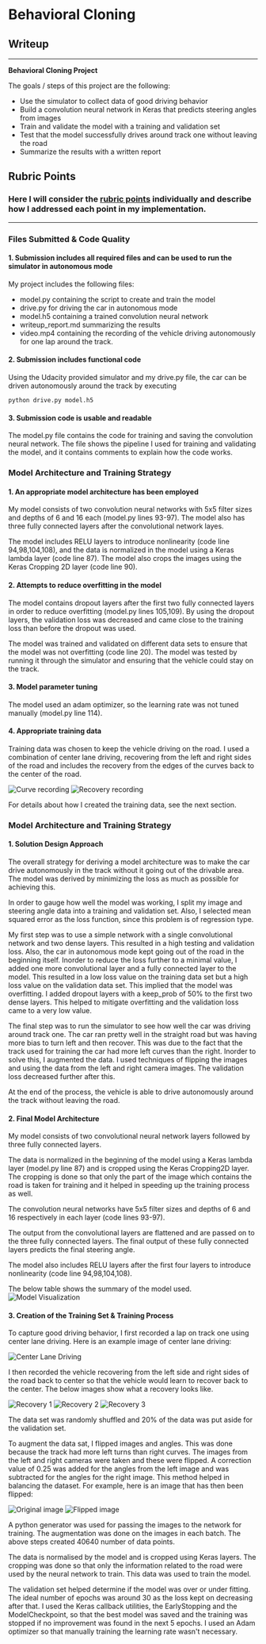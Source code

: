 # **Behavioral Cloning** 

## Writeup

---

**Behavioral Cloning Project**

The goals / steps of this project are the following:
* Use the simulator to collect data of good driving behavior
* Build a convolution neural network in Keras that predicts steering angles from images
* Train and validate the model with a training and validation set
* Test that the model successfully drives around track one without leaving the road
* Summarize the results with a written report

## Rubric Points
### Here I will consider the [rubric points](https://review.udacity.com/#!/rubrics/432/view) individually and describe how I addressed each point in my implementation.  

---
### Files Submitted & Code Quality

#### 1. Submission includes all required files and can be used to run the simulator in autonomous mode

My project includes the following files:
* model.py containing the script to create and train the model
* drive.py for driving the car in autonomous mode
* model.h5 containing a trained convolution neural network 
* writeup_report.md summarizing the results
* video.mp4 containing the recording of the vehicle driving autonomously for one lap around the track.

#### 2. Submission includes functional code
Using the Udacity provided simulator and my drive.py file, the car can be driven autonomously around the track by executing 
```
python drive.py model.h5
```

#### 3. Submission code is usable and readable

The model.py file contains the code for training and saving the convolution neural network. The file shows the pipeline I used for training and validating the model, and it contains comments to explain how the code works.

### Model Architecture and Training Strategy

#### 1. An appropriate model architecture has been employed

My model consists of two convolution neural networks with 5x5 filter sizes and depths of 6 and 16 each (model.py lines 93-97). The model also has three fully connected layers after the convolutional network layes.

The model includes RELU layers to introduce nonlinearity (code line 94,98,104,108), and the data is normalized in the model using a Keras lambda layer (code line 87). The model also crops the images using the Keras Cropping 2D layer (code line 90).

#### 2. Attempts to reduce overfitting in the model

The model contains dropout layers after the first two fully connected layers in order to reduce overfitting (model.py lines 105,109). By using the dropout layers, the validation loss was decreased and came close to the training loss than before the dropout was used.

The model was trained and validated on different data sets to ensure that the model was not overfitting (code line 20). The model was tested by running it through the simulator and ensuring that the vehicle could stay on the track.

#### 3. Model parameter tuning

The model used an adam optimizer, so the learning rate was not tuned manually (model.py line 114).

#### 4. Appropriate training data

Training data was chosen to keep the vehicle driving on the road. I used a combination of center lane driving, recovering from the left and right sides of the road and includes the recovery from the edges of the curves back to the center of the road. 

![Curve recording](./Images/Curve.jpg)
![Recovery recording](./Images/Recovery_from_sides.jpg)

For details about how I created the training data, see the next section. 

### Model Architecture and Training Strategy

#### 1. Solution Design Approach

The overall strategy for deriving a model architecture was to make the car drive autonomously in the track without it going out of the drivable area. The model was derived by minimizing the loss as much as possible for achieving this.

In order to gauge how well the model was working, I split my image and steering angle data into a training and validation set. Also, I selected mean squared error as the loss function, since this problem is of regression type.

My first step was to use a simple network with a single convolutional network and two dense layers. This resulted in a high testing and validation loss. Also, the car in autonomous mode kept going out of the road in the beginning itself. Inorder to reduce the loss further to a minimal value, I added one more convolutional layer and a fully connected layer to the model. This resulted in a low loss value on the training data set but a high loss value on the validation data set. This implied that the model was overfitting. I added dropout layers with a keep_prob of 50% to the first two dense layers. This helped to mitigate overfitting and the validation loss came to a very low value.

The final step was to run the simulator to see how well the car was driving around track one. The car ran pretty well in the straight road but was having more bias to turn left and then recover. This was due to the fact that the track used for training the car had more left curves than the right. Inorder to solve this, I augmented the data. I used techniques of flipping the images and using the data from the left and right camera images. The validation loss decreased further after this.

At the end of the process, the vehicle is able to drive autonomously around the track without leaving the road.

#### 2. Final Model Architecture

My model consists of two convolutional neural network layers followed by three fully connected layers.

The data is normalized in the beginning of the model using a Keras lambda layer (model.py line 87) and is cropped using the Keras Cropping2D layer. The cropping is done so that only the part of the image which contains the road is taken for training and it helped in speeding up the training process as well.

The convolution neural networks have 5x5 filter sizes and depths of 6 and 16 respectively in each layer (code lines 93-97).

The output from the convolutional layers are flattened and are passed on to the three fully connected layers. The final output of these fully connected layers predicts the final steering angle.

The model also includes RELU layers  after the first four layers to introduce nonlinearity (code line 94,98,104,108).

The below table shows the summary of the model used.
![Model Visualization](./Images/Model_Summary.png)

#### 3. Creation of the Training Set & Training Process

To capture good driving behavior, I first recorded a lap on track one using center lane driving. Here is an example image of center lane driving:

![Center Lane Driving](./Images/center_lane.jpg)

I then recorded the vehicle recovering from the left side and right sides of the road back to center so that the vehicle would learn to recover back to the center. The below images show what a recovery looks like.

![Recovery 1](./Images/recovery1.jpg)
![Recovery 2](./Images/recovery2.jpg)
![Recovery 3](./Images/recovery3.jpg)

The data set was randomly shuffled and 20% of the data was put aside for the validation set. 

To augment the data sat, I flipped images and angles. This was done because the track had more left turns than right curves. The images from the left and right cameras were taken and these were flipped. A correction value of 0.25 was added for the angles from the left image and was subtracted for the angles for the right image. This method helped in balancing the dataset. For example, here is an image that has then been flipped:

![Original image](./Images/left_orig.jpg)
![Flipped image](./Images/left_flip.jpg)

A python generator was used for passing the images to the network for training. The augmentation was done on the images in each batch. The above steps created 40640 number of data points.

The data is normalised by the model and is cropped using Keras layers. The cropping was done so that only the information related to the road were used by the neural network to train. This data was used to train the model.

The validation set helped determine if the model was over or under fitting. The ideal number of epochs was around 30 as the loss kept on decreasing after that. I used the Keras callback utilities, the EarlyStopping and the ModelCheckpoint, so that the best model was saved and the training was stopped if no improvement was found in the next 5 epochs. I used an Adam optimizer so that manually training the learning rate wasn't necessary.
